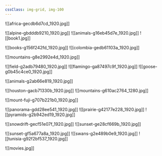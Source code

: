 ```yaml
---
cssClass: img-grid, img-100
---
```


![[africa-gecdb6d7cd_1920.jpg]]

![[alpine-gbdddb9210_1920.jpg]]
![[animals-g16eb45d7e_1920.jpg]]
![[book1.jpg]]

![[books-g156f242fd_1920.jpg]]
![[colombia-gedb61103a_1920.jpg]]

![[mountains-g8e2992e4d_1920.jpg]]

![[field-g2adb79480_1920.jpg]]
![[flamingo-ga87497c9f_1920.jpg]]
![[goose-g0b45c4ce0_1920.jpg]]

![[animals-g2ab66e819_1920.jpg]]

![[houston-gacb71330b_1920.jpg]]
![[mountains-g610ac2764_1280.jpg]]

![[mount-fuji-g707b221b0_1920.jpg]]

![[panorama-gdd28ee541_1920.jpg]]
![[prairie-g42177e228_1920.jpg]]
![[pyramids-g2b942ed19_1920.jpg]]

![[snowdrift-gecf51e07f_1920.jpg]]
![[sunset-ge28cf669b_1920.jpg]]

![[sunset-gf5a677a8a_1920.jpg]]
![[swans-g2e489b0e9_1920.jpg]]
![[tunisia-g92f2bf537_1920.jpg]]

![[movies.jpg]]

